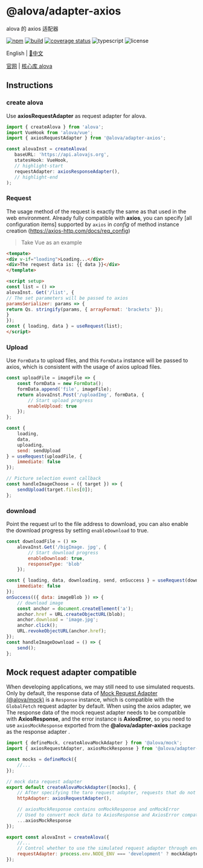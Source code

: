 # @alova/adapter-axios

alova 的 axios 适配器

[![npm](https://img.shields.io/npm/v/@alova/adapter-axios)](https://www.npmjs.com/package/@alova/adapter-axios)
[![build](https://github.com/alovajs/adapter-axios/actions/workflows/main.yml/badge.svg?branch=main)](https://github.com/alovajs/adapter-axios/actions/workflows/main.yml)
[![coverage status](https://coveralls.io/repos/github/alovajs/adapter-axios/badge.svg?branch=main)](https://coveralls.io/github/alovajs/adapter-axios?branch=main)
![typescript](https://badgen.net/badge/icon/typescript?icon=typescript&label)
![license](https://img.shields.io/badge/license-MIT-blue.svg)

<p>English | <a href="./README.zh-CN.md">📑中文</a></p>

[官网](https://alova.js.org/extension/alova-adapter-axios) | [核心库 alova](https://github.com/alovajs/alova)

## Instructions

### create alova

Use **axiosRequestAdapter** as request adapter for alova.

```javascript
import { createAlova } from 'alova';
import VueHook from 'alova/vue';
import { axiosRequestAdapter } from '@alova/adapter-axios';

const alovaInst = createAlova(
   baseURL: 'https://api.alovajs.org',
   statesHook: VueHook,
   // highlight-start
   requestAdapter: axiosResponseAdapter(),
   // highlight-end
);
```

### Request

The usage method of the request is exactly the same as that used in the web environment. Already fully compatible with **axios**, you can specify [all configuration items] supported by `axios` in _config_ of method instance creation (https://axios-http.com/docs/req_config)

> Take Vue as an example

```html
<tempate>
<div v-if="loading">Loading...</div>
<div>The request data is: {{ data }}</div>
</template>

<script setup>
const list = () =>
alovaInst. Get('/list', {
// The set parameters will be passed to axios
paramsSerializer: params => {
return Qs. stringify(params, { arrayFormat: 'brackets' });
}
});
const { loading, data } = useRequest(list);
</script>
```

### Upload

Use `FormData` to upload files, and this `FormData` instance will be passed to axios, which is consistent with the usage of axios upload files.

```javascript
const uploadFile = imageFile => {
	const formData = new FormData();
	formData.append('file', imageFile);
	return alovaInst.Post('/uploadImg', formData, {
		// Start upload progress
		enableUpload: true
	});
};

const {
	loading,
	data,
	uploading,
	send: sendUpload
} = useRequest(uploadFile, {
	immediate: false
});

// Picture selection event callback
const handleImageChoose = ({ target }) => {
	sendUpload(target.files[0]);
};
```

### download

Point the request url to the file address to download, you can also enable the download progress by setting `enableDownload` to true.

```javascript
const downloadFile = () =>
	alovaInst.Get('/bigImage. jpg', {
		// Start download progress
		enableDownload: true,
		responseType: 'blob'
	});

const { loading, data, downloading, send, onSuccess } = useRequest(downloadFile, {
	immediate: false
});
onSuccess(({ data: imageBlob }) => {
	// download image
	const anchor = document.createElement('a');
	anchor.href = URL.createObjectURL(blob);
	anchor.download = 'image.jpg';
	anchor.click();
	URL.revokeObjectURL(anchor.href);
});
const handleImageDownload = () => {
	send();
};
```

## Mock request adapter compatible

When developing applications, we may still need to use simulated requests. Only by default, the response data of [Mock Request Adapter (@alova/mock)](/extension/alova-mock) is a `Response` instance, which is compatible with the `GlobalFetch` request adapter by default. When using the axios adapter, we The response data of the mock request adapter needs to be compatible with **AxiosResponse**, and the error instance is **AxiosError**, so you need to use `axiosMockResponse` exported from the **@alova/adapter-axios** package as the response adapter .

```javascript
import { defineMock, createAlovaMockAdapter } from '@alova/mock';
import { axiosRequestAdapter, axiosMockResponse } from '@alova/adapter-axios';

const mocks = defineMock({
	//...
});

// mock data request adapter
export default createAlovaMockAdapter([mocks], {
	// After specifying the taro request adapter, requests that do not match the simulated interface will use this adapter to send requests
	httpAdapter: axiosRequestAdapter(),

	// axiosMockResponse contains onMockResponse and onMockError
	// Used to convert mock data to AxiosResponse and AxiosError compatible format
	...axiosMockResponse
});

export const alovaInst = createAlova({
	//...
	// Control whether to use the simulated request adapter through environment variables
	requestAdapter: process.env.NODE_ENV === 'development' ? mockAdapter : axiosRequestAdapter()
});
```
